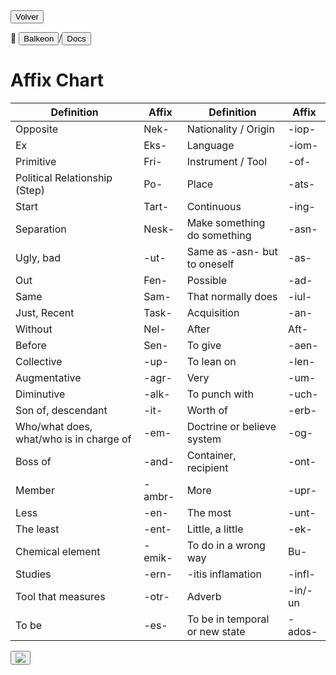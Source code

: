 <button class="button-82-pushable" role="button" onclick="history.back()">
  <span class="button-82-shadow"></span>
  <span class="button-82-edge"></span>
  <span class="button-82-front text">
  Volver
 </span> </button>

📂 <button class="button-16" role="button" onclick="location.href='../../index'">Balkeon</button>/<button class="button-16" role="button" onclick="location.href='../index'">Docs</button>

# Affix Chart

| Definition                              | Affix   | Definition                    | Affix    |
| --------------------------------------- | ------- | ------------------------------ | -------- |
| Opposite                                | Nek-    | Nationality / Origin           | \-iop-   |
| Ex                                      | Eks-    | Language                       | \-iom-   |
| Primitive                               | Fri-    | Instrument / Tool              | \-of-    |
| Political Relationship (Step)           | Po-     | Place                          | \-ats-   |
| Start                                   | Tart-   | Continuous                     | \-ing-   |
| Separation                              | Nesk-   | Make something do something    | \-asn-   |
| Ugly, bad                               | \-ut-   | Same as -asn- but to oneself   | \-as-    |
| Out                                     | Fen-    | Possible                       | \-ad-    |
| Same                                    | Sam-    | That normally does             | \-iul-   |
| Just, Recent                            | Task-   | Acquisition                    | \-an-    |
| Without                                 | Nel-    | After                          | Aft-     |
| Before                                  | Sen-    | To give                        | \-aen-   |
| Collective                              | \-up-   | To lean on                     | \-len-   |
| Augmentative                            | \-agr-   | Very                           | \-um-    |
| Diminutive                              | \-alk-  | To punch with                  | \-uch-   |
| Son of, descendant                      | \-it-   | Worth of                       | \-erb-   |
| Who/what does, what/who is in charge of | \-em-   | Doctrine or believe system     | \-og-    |
| Boss of                                 | \-and-  | Container, recipient           | \-ont-   |
| Member                                  | \-ambr- | More                           | \-upr-   |
| Less                                    | \-en-   | The most                       | \-unt-   |
| The least                               | \-ent-  | Little, a little               | \-ek-    |
| Chemical element                        | \-emik- | To do in a wrong way           | Bu-      |
| Studies                                 | \-ern-  | \-itis inflamation             | \-infl-  |
| Tool that measures                      | \-otr-  | Adverb                         | \-in/-un |
| To be                                   | \-es-   | To be in temporal or new state | \-ados-  |

</span> </button> <button class="button-17" role="button" onclick="langRedirect('en')"><img src="https://img.icons8.com/?size=35&id=95094&format=png&color=000000"/></button> 
